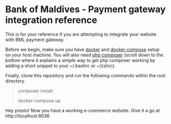 # Bank of Maldives - Payment gateway integration reference

This is for your reference if you are attempting to integrate your website with BML payment gateway.

Before we begin, make sure you have [docker](https://www.digitalocean.com/community/tutorials/how-to-install-and-use-docker-on-ubuntu-16-04) and [docker-compose](https://www.digitalocean.com/community/tutorials/how-to-install-docker-compose-on-ubuntu-16-04) setup on your host machine. You will also need [php composer](https://hub.docker.com/r/library/composer) (scroll down to the bottom where it explains a simple way to get php composer working by adding a short snippet to your ~/.bashrc or ~/zshrc).

Finally, clone this repository and run the following commands within the root directory.

> composer install

> docker-compose up

Hey presto! Now you have a working e-commerce website. Give it a go at http://localhost:8036


